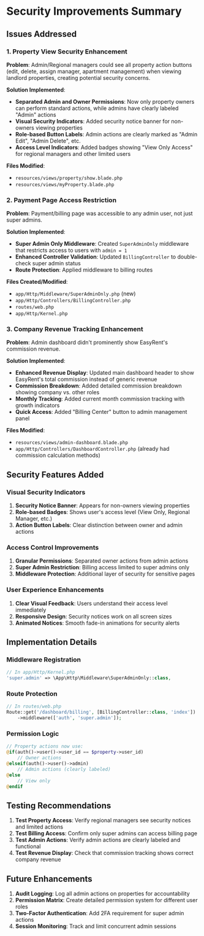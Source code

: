 # Security Improvements Summary

## Issues Addressed

### 1. Property View Security Enhancement
**Problem**: Admin/Regional managers could see all property action buttons (edit, delete, assign manager, apartment management) when viewing landlord properties, creating potential security concerns.

**Solution Implemented**:
- **Separated Admin and Owner Permissions**: Now only property owners can perform standard actions, while admins have clearly labeled "Admin" actions
- **Visual Security Indicators**: Added security notice banner for non-owners viewing properties
- **Role-based Button Labels**: Admin actions are clearly marked as "Admin Edit", "Admin Delete", etc.
- **Access Level Indicators**: Added badges showing "View Only Access" for regional managers and other limited users

**Files Modified**:
- `resources/views/property/show.blade.php`
- `resources/views/myProperty.blade.php`

### 2. Payment Page Access Restriction
**Problem**: Payment/billing page was accessible to any admin user, not just super admins.

**Solution Implemented**:
- **Super Admin Only Middleware**: Created `SuperAdminOnly` middleware that restricts access to users with `admin = 1`
- **Enhanced Controller Validation**: Updated `BillingController` to double-check super admin status
- **Route Protection**: Applied middleware to billing routes

**Files Created/Modified**:
- `app/Http/Middleware/SuperAdminOnly.php` (new)
- `app/Http/Controllers/BillingController.php`
- `routes/web.php`
- `app/Http/Kernel.php`

### 3. Company Revenue Tracking Enhancement
**Problem**: Admin dashboard didn't prominently show EasyRent's commission revenue.

**Solution Implemented**:
- **Enhanced Revenue Display**: Updated main dashboard header to show EasyRent's total commission instead of generic revenue
- **Commission Breakdown**: Added detailed commission breakdown showing company vs. other roles
- **Monthly Tracking**: Added current month commission tracking with growth indicators
- **Quick Access**: Added "Billing Center" button to admin management panel

**Files Modified**:
- `resources/views/admin-dashboard.blade.php`
- `app/Http/Controllers/DashboardController.php` (already had commission calculation methods)

## Security Features Added

### Visual Security Indicators
1. **Security Notice Banner**: Appears for non-owners viewing properties
2. **Role-based Badges**: Shows user's access level (View Only, Regional Manager, etc.)
3. **Action Button Labels**: Clear distinction between owner and admin actions

### Access Control Improvements
1. **Granular Permissions**: Separated owner actions from admin actions
2. **Super Admin Restriction**: Billing access limited to super admins only
3. **Middleware Protection**: Additional layer of security for sensitive pages

### User Experience Enhancements
1. **Clear Visual Feedback**: Users understand their access level immediately
2. **Responsive Design**: Security notices work on all screen sizes
3. **Animated Notices**: Smooth fade-in animations for security alerts

## Implementation Details

### Middleware Registration
```php
// In app/Http/Kernel.php
'super.admin' => \App\Http\Middleware\SuperAdminOnly::class,
```

### Route Protection
```php
// In routes/web.php
Route::get('/dashboard/billing', [BillingController::class, 'index'])
    ->middleware(['auth', 'super.admin']);
```

### Permission Logic
```php
// Property actions now use:
@if(auth()->user()->user_id == $property->user_id)
    // Owner actions
@elseif(auth()->user()->admin)
    // Admin actions (clearly labeled)
@else
    // View only
@endif
```

## Testing Recommendations

1. **Test Property Access**: Verify regional managers see security notices and limited actions
2. **Test Billing Access**: Confirm only super admins can access billing page
3. **Test Admin Actions**: Verify admin actions are clearly labeled and functional
4. **Test Revenue Display**: Check that commission tracking shows correct company revenue

## Future Enhancements

1. **Audit Logging**: Log all admin actions on properties for accountability
2. **Permission Matrix**: Create detailed permission system for different user roles
3. **Two-Factor Authentication**: Add 2FA requirement for super admin actions
4. **Session Monitoring**: Track and limit concurrent admin sessions